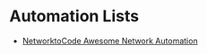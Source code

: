 # Automation Lists
- [NetworktoCode Awesome Network Automation](https://github.com/networktocode/awesome-network-automation)